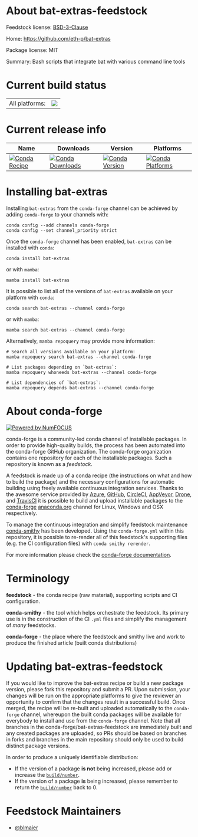 About bat-extras-feedstock
==========================

Feedstock license: [BSD-3-Clause](https://github.com/conda-forge/bat-extras-feedstock/blob/main/LICENSE.txt)

Home: https://github.com/eth-p/bat-extras

Package license: MIT

Summary: Bash scripts that integrate bat with various command line tools

Current build status
====================


<table><tr><td>All platforms:</td>
    <td>
      <a href="https://dev.azure.com/conda-forge/feedstock-builds/_build/latest?definitionId=23779&branchName=main">
        <img src="https://dev.azure.com/conda-forge/feedstock-builds/_apis/build/status/bat-extras-feedstock?branchName=main">
      </a>
    </td>
  </tr>
</table>

Current release info
====================

| Name | Downloads | Version | Platforms |
| --- | --- | --- | --- |
| [![Conda Recipe](https://img.shields.io/badge/recipe-bat--extras-green.svg)](https://anaconda.org/conda-forge/bat-extras) | [![Conda Downloads](https://img.shields.io/conda/dn/conda-forge/bat-extras.svg)](https://anaconda.org/conda-forge/bat-extras) | [![Conda Version](https://img.shields.io/conda/vn/conda-forge/bat-extras.svg)](https://anaconda.org/conda-forge/bat-extras) | [![Conda Platforms](https://img.shields.io/conda/pn/conda-forge/bat-extras.svg)](https://anaconda.org/conda-forge/bat-extras) |

Installing bat-extras
=====================

Installing `bat-extras` from the `conda-forge` channel can be achieved by adding `conda-forge` to your channels with:

```
conda config --add channels conda-forge
conda config --set channel_priority strict
```

Once the `conda-forge` channel has been enabled, `bat-extras` can be installed with `conda`:

```
conda install bat-extras
```

or with `mamba`:

```
mamba install bat-extras
```

It is possible to list all of the versions of `bat-extras` available on your platform with `conda`:

```
conda search bat-extras --channel conda-forge
```

or with `mamba`:

```
mamba search bat-extras --channel conda-forge
```

Alternatively, `mamba repoquery` may provide more information:

```
# Search all versions available on your platform:
mamba repoquery search bat-extras --channel conda-forge

# List packages depending on `bat-extras`:
mamba repoquery whoneeds bat-extras --channel conda-forge

# List dependencies of `bat-extras`:
mamba repoquery depends bat-extras --channel conda-forge
```


About conda-forge
=================

[![Powered by
NumFOCUS](https://img.shields.io/badge/powered%20by-NumFOCUS-orange.svg?style=flat&colorA=E1523D&colorB=007D8A)](https://numfocus.org)

conda-forge is a community-led conda channel of installable packages.
In order to provide high-quality builds, the process has been automated into the
conda-forge GitHub organization. The conda-forge organization contains one repository
for each of the installable packages. Such a repository is known as a *feedstock*.

A feedstock is made up of a conda recipe (the instructions on what and how to build
the package) and the necessary configurations for automatic building using freely
available continuous integration services. Thanks to the awesome service provided by
[Azure](https://azure.microsoft.com/en-us/services/devops/), [GitHub](https://github.com/),
[CircleCI](https://circleci.com/), [AppVeyor](https://www.appveyor.com/),
[Drone](https://cloud.drone.io/welcome), and [TravisCI](https://travis-ci.com/)
it is possible to build and upload installable packages to the
[conda-forge](https://anaconda.org/conda-forge) [anaconda.org](https://anaconda.org/)
channel for Linux, Windows and OSX respectively.

To manage the continuous integration and simplify feedstock maintenance
[conda-smithy](https://github.com/conda-forge/conda-smithy) has been developed.
Using the ``conda-forge.yml`` within this repository, it is possible to re-render all of
this feedstock's supporting files (e.g. the CI configuration files) with ``conda smithy rerender``.

For more information please check the [conda-forge documentation](https://conda-forge.org/docs/).

Terminology
===========

**feedstock** - the conda recipe (raw material), supporting scripts and CI configuration.

**conda-smithy** - the tool which helps orchestrate the feedstock.
                   Its primary use is in the construction of the CI ``.yml`` files
                   and simplify the management of *many* feedstocks.

**conda-forge** - the place where the feedstock and smithy live and work to
                  produce the finished article (built conda distributions)


Updating bat-extras-feedstock
=============================

If you would like to improve the bat-extras recipe or build a new
package version, please fork this repository and submit a PR. Upon submission,
your changes will be run on the appropriate platforms to give the reviewer an
opportunity to confirm that the changes result in a successful build. Once
merged, the recipe will be re-built and uploaded automatically to the
`conda-forge` channel, whereupon the built conda packages will be available for
everybody to install and use from the `conda-forge` channel.
Note that all branches in the conda-forge/bat-extras-feedstock are
immediately built and any created packages are uploaded, so PRs should be based
on branches in forks and branches in the main repository should only be used to
build distinct package versions.

In order to produce a uniquely identifiable distribution:
 * If the version of a package **is not** being increased, please add or increase
   the [``build/number``](https://docs.conda.io/projects/conda-build/en/latest/resources/define-metadata.html#build-number-and-string).
 * If the version of a package **is** being increased, please remember to return
   the [``build/number``](https://docs.conda.io/projects/conda-build/en/latest/resources/define-metadata.html#build-number-and-string)
   back to 0.

Feedstock Maintainers
=====================

* [@blmaier](https://github.com/blmaier/)

